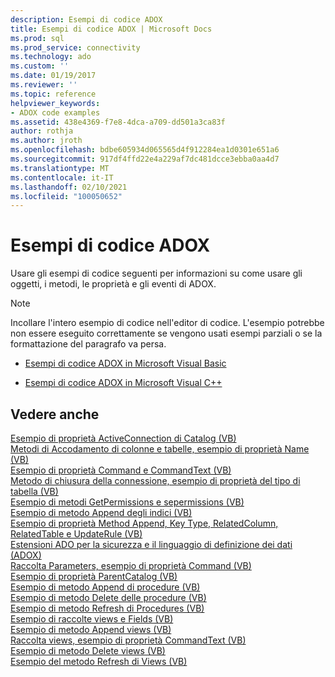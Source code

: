 ```yaml
---
description: Esempi di codice ADOX
title: Esempi di codice ADOX | Microsoft Docs
ms.prod: sql
ms.prod_service: connectivity
ms.technology: ado
ms.custom: ''
ms.date: 01/19/2017
ms.reviewer: ''
ms.topic: reference
helpviewer_keywords:
- ADOX code examples
ms.assetid: 438e4369-f7e8-4dca-a709-dd501a3ca83f
author: rothja
ms.author: jroth
ms.openlocfilehash: bdbe605934d065565d4f912284ea1d0301e651a6
ms.sourcegitcommit: 917df4ffd22e4a229af7dc481dcce3ebba0aa4d7
ms.translationtype: MT
ms.contentlocale: it-IT
ms.lasthandoff: 02/10/2021
ms.locfileid: "100050652"
---
```

# <a name="adox-code-examples"></a>Esempi di codice ADOX
Usare gli esempi di codice seguenti per informazioni su come usare gli oggetti, i metodi, le proprietà e gli eventi di ADOX.  
  
> [!NOTE]
>  Incollare l'intero esempio di codice nell'editor di codice. L'esempio potrebbe non essere eseguito correttamente se vengono usati esempi parziali o se la formattazione del paragrafo va persa.  
  
-   [Esempi di codice ADOX in Microsoft Visual Basic](./adox-code-examples-in-microsoft-visual-basic.md)  
  
-   [Esempi di codice ADOX in Microsoft Visual C++](./adox-code-examples-in-microsoft-visual-c.md)  
  
## <a name="see-also"></a>Vedere anche  
 [Esempio di proprietà ActiveConnection di Catalog (VB)](./catalog-activeconnection-property-example-vb.md)   
 [Metodi di Accodamento di colonne e tabelle, esempio di proprietà Name (VB)](./columns-and-tables-append-methods-name-property-example-vb.md)   
 [Esempio di proprietà Command e CommandText (VB)](./command-and-commandtext-properties-example-vb.md)   
 [Metodo di chiusura della connessione, esempio di proprietà del tipo di tabella (VB)](./connection-close-method-table-type-property-example-vb.md)   
 [Esempio di metodi GetPermissions e sepermissions (VB)](./getpermissions-and-setpermissions-methods-example-vb.md)   
 [Esempio di metodo Append degli indici (VB)](./indexes-append-method-example-vb.md)   
 [Esempio di proprietà Method Append, Key Type, RelatedColumn, RelatedTable e UpdateRule (VB)](./keys-append-method-key-type-relatedcolumn-relatedtable-example-vb.md)   
 [Estensioni ADO per la sicurezza e il linguaggio di definizione dei dati (ADOX)](../../guide/extensions/ado-extensions-for-data-definition-language-and-security-adox.md)   
 [Raccolta Parameters, esempio di proprietà Command (VB)](./parameters-collection-command-property-example-vb.md)   
 [Esempio di proprietà ParentCatalog (VB)](./parentcatalog-property-example-vb.md)   
 [Esempio di metodo Append di procedure (VB)](./procedures-append-method-example-vb.md)   
 [Esempio di metodo Delete delle procedure (VB)](./procedures-delete-method-example-vb.md)   
 [Esempio di metodo Refresh di Procedures (VB)](./procedures-refresh-method-example-vb.md)   
 [Esempio di raccolte views e Fields (VB)](./views-and-fields-collections-example-vb.md)   
 [Esempio di metodo Append views (VB)](./views-append-method-example-vb.md)   
 [Raccolta views, esempio di proprietà CommandText (VB)](./views-collection-commandtext-property-example-vb.md)   
 [Esempio di metodo Delete views (VB)](./views-delete-method-example-vb.md)   
 [Esempio del metodo Refresh di Views (VB)](./views-refresh-method-example-vb.md)